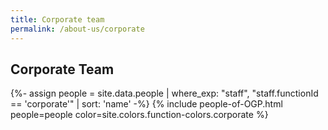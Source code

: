 ```yaml
---
title: Corporate team
permalink: /about-us/corporate
---
```


## **Corporate Team**

{%- assign people = site.data.people | where_exp: "staff", "staff.functionId == 'corporate'" | sort: 'name' -%}
{% include people-of-OGP.html people=people color=site.colors.function-colors.corporate %}
